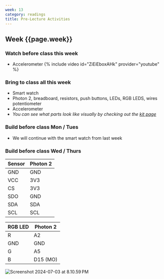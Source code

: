 ```yaml
---
week: 13
category: readings
title: Pre-Lecture Activities
---
```


## Week {{page.week}}

### Watch before class this week

* Accelerometer
  {% include video id="ZiEiEboxAHk" provider="youtube" %}

### Bring to class all this week

- Smart watch
- Photon 2, breadboard, resistors, push buttons, LEDs, RGB LEDS, wires potentiometer
- Accelerometer
- *You can see what parts look like visually by checking out the [kit page](https://reparke.github.io/ITP348-Physical-Computing/kit)*

### Build before class Mon / Tues

- We will continue with the smart watch from last week

### Build before class Wed / Thurs 

| Sensor | Photon 2 |
| ------ | -------- |
| GND    | GND      |
| VCC    | 3V3      |
| CS     | 3V3      |
| SDO    | GND      |
| SDA    | SDA      |
| SCL    | SCL      |

| RGB LED | Photon 2 |
| ------ | ----- |
| R    | A2 |
| GND | GND |
| G    | A5 |
| B   | D15 (MO) |

<img src="week13.assets/Screenshot 2024-07-03 at 8.10.59 PM.png" alt="Screenshot 2024-07-03 at 8.10.59 PM" />
